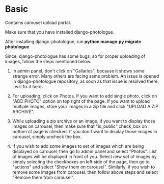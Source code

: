 # Basic

Contains carousel upload portal. 

Make sure that you have installed django-photologue.

After installing django-photologue, run **python manage.py migrate photologue**

Since, django-photologue has some bugs, so for proper uploading of images,
follow the steps mentioned below.
 
1. In admin panel, don't click on "Gallaries", because it shows some strange error. 
Many others are facing same problem. An issue is opened in django-photologue 
repository, as soon as that issue is resolved there, I will fix it here.

2. For uploading, click on Photos. If you want to add single photo, click on "ADD PHOTO" 
option on top right of the page. If you want to upload multiple images, store your images 
in a zip file and click "UPLOAD A ZIP ARCHIVE".

3. While uploading a zip archive or an image, if you want to display those images on carousel,
then make sure that "is_public" check_box on bottom of page is checked. If you don't want
to display those images in carousel, simply uncheck the box.

4. If you wish to add some images to set of images which are being displayed on carousel, 
then go to admin panel and select "Photos". List of images will be displayed in front 
of you. Select new set of images by simply selecting the checkboxes on left side of the 
page, then go to "actions" and select "Show them on carousel". Similarly, if you wish to 
remove some images from carousel, then follow above steps and select "Remove them from carousel".
